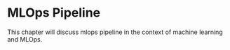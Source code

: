 # MLOps Pipeline

This chapter will discuss mlops pipeline in the context of machine learning and MLOps.

